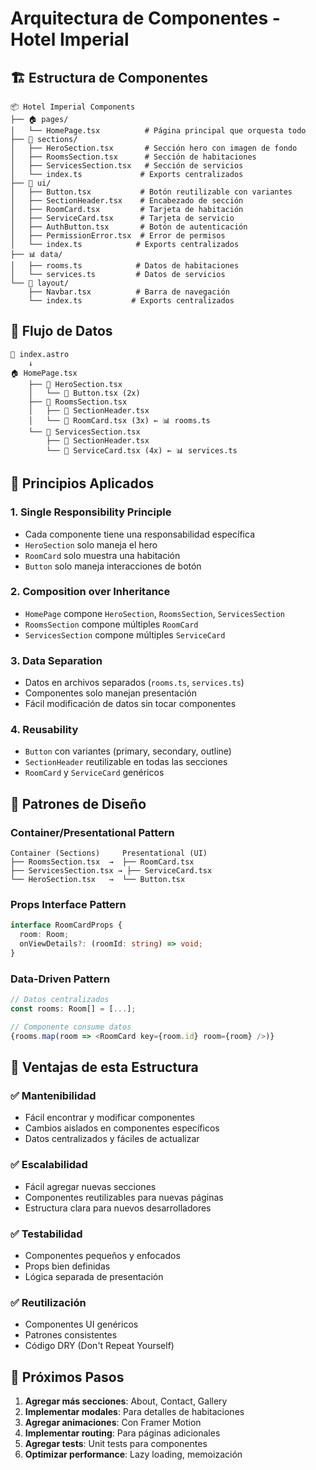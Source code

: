 # Arquitectura de Componentes - Hotel Imperial

## 🏗️ Estructura de Componentes

```
📦 Hotel Imperial Components
├── 🏠 pages/
│   └── HomePage.tsx          # Página principal que orquesta todo
├── 🧩 sections/
│   ├── HeroSection.tsx       # Sección hero con imagen de fondo
│   ├── RoomsSection.tsx      # Sección de habitaciones
│   ├── ServicesSection.tsx   # Sección de servicios
│   └── index.ts             # Exports centralizados
├── 🎨 ui/
│   ├── Button.tsx           # Botón reutilizable con variantes
│   ├── SectionHeader.tsx    # Encabezado de sección
│   ├── RoomCard.tsx         # Tarjeta de habitación
│   ├── ServiceCard.tsx      # Tarjeta de servicio
│   ├── AuthButton.tsx       # Botón de autenticación
│   ├── PermissionError.tsx  # Error de permisos
│   └── index.ts            # Exports centralizados
├── 📊 data/
│   ├── rooms.ts            # Datos de habitaciones
│   └── services.ts         # Datos de servicios
└── 🧭 layout/
    ├── Navbar.tsx          # Barra de navegación
    └── index.ts           # Exports centralizados
```

## 🔄 Flujo de Datos

```
📄 index.astro
    ↓
🏠 HomePage.tsx
    ├── 🧩 HeroSection.tsx
    │   └── 🎨 Button.tsx (2x)
    ├── 🧩 RoomsSection.tsx
    │   ├── 🎨 SectionHeader.tsx
    │   └── 🎨 RoomCard.tsx (3x) ← 📊 rooms.ts
    └── 🧩 ServicesSection.tsx
        ├── 🎨 SectionHeader.tsx
        └── 🎨 ServiceCard.tsx (4x) ← 📊 services.ts
```

## 🎯 Principios Aplicados

### 1. **Single Responsibility Principle**
- Cada componente tiene una responsabilidad específica
- `HeroSection` solo maneja el hero
- `RoomCard` solo muestra una habitación
- `Button` solo maneja interacciones de botón

### 2. **Composition over Inheritance**
- `HomePage` compone `HeroSection`, `RoomsSection`, `ServicesSection`
- `RoomsSection` compone múltiples `RoomCard`
- `ServicesSection` compone múltiples `ServiceCard`

### 3. **Data Separation**
- Datos en archivos separados (`rooms.ts`, `services.ts`)
- Componentes solo manejan presentación
- Fácil modificación de datos sin tocar componentes

### 4. **Reusability**
- `Button` con variantes (primary, secondary, outline)
- `SectionHeader` reutilizable en todas las secciones
- `RoomCard` y `ServiceCard` genéricos

## 🎨 Patrones de Diseño

### Container/Presentational Pattern
```
Container (Sections)     Presentational (UI)
├── RoomsSection.tsx  →  ├── RoomCard.tsx
├── ServicesSection.tsx → ├── ServiceCard.tsx
└── HeroSection.tsx   →  └── Button.tsx
```

### Props Interface Pattern
```typescript
interface RoomCardProps {
  room: Room;
  onViewDetails?: (roomId: string) => void;
}
```

### Data-Driven Pattern
```typescript
// Datos centralizados
const rooms: Room[] = [...];

// Componente consume datos
{rooms.map(room => <RoomCard key={room.id} room={room} />)}
```

## 🔧 Ventajas de esta Estructura

### ✅ **Mantenibilidad**
- Fácil encontrar y modificar componentes
- Cambios aislados en componentes específicos
- Datos centralizados y fáciles de actualizar

### ✅ **Escalabilidad**
- Fácil agregar nuevas secciones
- Componentes reutilizables para nuevas páginas
- Estructura clara para nuevos desarrolladores

### ✅ **Testabilidad**
- Componentes pequeños y enfocados
- Props bien definidas
- Lógica separada de presentación

### ✅ **Reutilización**
- Componentes UI genéricos
- Patrones consistentes
- Código DRY (Don't Repeat Yourself)

## 🚀 Próximos Pasos

1. **Agregar más secciones**: About, Contact, Gallery
2. **Implementar modales**: Para detalles de habitaciones
3. **Agregar animaciones**: Con Framer Motion
4. **Implementar routing**: Para páginas adicionales
5. **Agregar tests**: Unit tests para componentes
6. **Optimizar performance**: Lazy loading, memoización
